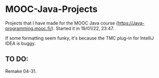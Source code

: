 # MOOC-Java-Projects
Projects that I have made for the MOOC Java course (https://Java-programming.mooc.fi/).
Started it in 19/01/22, 23:47.

If some formatting seem funky, it's because the TMC plug-in for IntelliJ IDEA is buggy.



## TO DO:
Remake 04-31.
